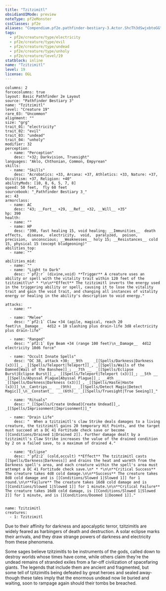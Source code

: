 ```yaml
---
title: "Tzitzimitl"
obsidianUIMode: preview
noteType: pf2eMonster
cssClasses: pf2e
aliases: "Compendium.pf2e.pathfinder-bestiary-3.Actor.ShcTh3dSwjxbtoGG" 
tags:
  - pf2e/creature/type/electricity
  - pf2e/creature/type/evil
  - pf2e/creature/type/undead
  - pf2e/creature/type/unholy
  - pf2e/creature/level/19
statblock: inline
name: "Tzitzimitl"
level: 19
license: OGL
---
```


```statblock
columns: 2
forcecolumns: true
layout: Basic Pathfinder 2e Layout
source: "Pathfinder Bestiary 3"
name: "Tzitzimitl"
level: "Creature 19"
rare_03: "Uncommon"
alignment: ""
size: "grg"
trait_01: "electricity"
trait_02: "evil"
trait_03: "undead"
trait_04: "unholy"
modifier: 32
perception:
  - name: "Perception"
    desc: "+32; Darkvision, Truesight"
languages: "Aklo, Chthonian, Common, Empyrean"
skills:
  - name: "Skills"
    desc: "Acrobatics: +33, Arcana: +37, Athletics: +33, Nature: +37, Occultism: +37, Religion: +40"
abilityMods: [10, 8, 6, 5, 7, 8]
speed: 50 feet,  fly 60 feet
sourcebook: "_Pathfinder Bestiary 3_"
ac: 43
armorclass:
  - name: AC
    desc: "43; __Fort__ +29, __Ref__ +32, __Will__ +35"
hp: 390
health:
  - name: ""
  - name: HP
    desc: "390, fast healing 15, void healing; __Immunities__  death effects,  disease,  electricity,  void,  paralyzed,  poison,  precision,  unconscious; __Weaknesses__ holy 15; __Resistances__ cold 15, physical 15 (except bludgeoning)"
abilities_top:
  - name: ""

abilities_mid:
  - name: ""
  - name: "Light to Dark"
    desc: "`pf2:r` (divine,void) **Trigger** A creature uses an ability or spell with the vitality trait within 120 feet of the tzitzimitl\n* * *\n\n**Effect** The tzitzimitl inverts the energy used in the triggering ability or spell, causing it to lose the vitality trait and gain the void trait, and changing all instances of vitality energy or healing in the ability's description to void energy."

attacks:
  - name: ""

  - name: "Melee"
    desc: "`pf2:1` Claw +34 (agile, magical, reach 20 feet)\n__Damage__  4d12 + 10 slashing plus drain-life 3d8 electricity plus drain-life"

  - name: "Ranged"
    desc: "`pf2:1` Eye Beam +34 (range 100 feet)\n__Damage__  4d12 electricity 10d6 force"

  - name: "Occult Innate Spells"
    desc: "DC 38, attack +30; __9th __  _[[Spells/Darkness|Darkness (x3)]]_, _[[Spells/Teleport|Teleport]]_, _[[Spells/Wails of the Damned|Wail of the Banshee]]_; __7th __  _[[Spells/Eclipse Burst|Eclipse Burst]]_, _[[Spells/Teleport|Teleport (x3)]]_; __5th __  _[[Spells/Abyssal Plague|Abyssal Plague]]_; __4th __  _[[Spells/Darkness|Darkness (x3)]]_, _[[Spells/Haste|Haste (x3)]]_\n__Cantrips__  __(9th)__ _[[Spells/Detect Magic|Detect Magic]]_\n__Constant__  __(6th)__ _[[Spells/Truesight|True Seeing]]_"

  - name: "Rituals"
    desc: "_[[Spells/Create Undead|Create Undead]]_, _[[Spells/Imprisonment|Imprisonment]]_"

  - name: "Drain Life"
    desc: "  When a tzitzimitl's claw Strike deals damages to a living creature, the tzitzimitl gains 20 temporary Hit Points, and the target must succeed at a DC 41 Fortitude check save or become [[Conditions/Drained 1|Drained 2]]. Further damage dealt by a tzitzimitl's Claw Strike increases the value of the drained condition by 2 on a failed save, to a maximum of drained 4."

  - name: "Eclipse"
    desc: "`pf2:2` (cold,occult) **Effect** The tzitzimitl casts [[Spells/Darkness|Darkness]] and drains the heat and warmth from the Darkness spell's area, and each creature within the spell's area must attempt a DC 41 Fortitude check save.\n* * *\n\n**Critical Success** The creature takes 4d8 cold damage.\n\n**Success** The creature takes 8d8 cold damage and is [[Conditions/Slowed 1|Slowed 1]] for 1 round.\n\n**Failure** The creature takes 16d8 cold damage and is [[Conditions/Slowed 1|Slowed 1]] for 1 minute.\n\n**Critical Failure** The creature takes 16d8 cold damage, is [[Conditions/Slowed 1|Slowed 2]] for 1 minute, and is [[Conditions/Doomed 1|Doomed 1]]."
 
```

```encounter-table
name: Tzitzimitl
creatures:
  - 1: Tzitzimitl
```



Due to their affinity for darkness and apocalyptic terror, tzitzimitls are widely feared as harbingers of death and destruction. A solar eclipse marks their arrivals, and they draw strange powers of darkness and electricity from these phenomena.

Some sages believe tzitzimitls to be instruments of the gods, called down to destroy worlds whose times have come, while others claim they're the undead remains of stranded exiles from a far-off civilization of spacefaring giants. The legends that include them are ancient and fragmented, but some tell of tzitzimitls being defeated by great heroes and sealed away-though these tales imply that the enormous undead now lie buried and waiting, soon to rampage again should their tombs be breached.

